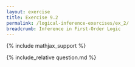 ```yaml
---
layout: exercise
title: Exercise 9.2
permalink: /logical-inference-exercises/ex_2/
breadcrumb: Inference in First-Order Logic
---
```


{% include mathjax_support %}

<div><i class="arrow-up loader" data-chapter="logical-inference-exercises" data-exercise="ex_2" data-rating="0"></i></div>
{% include_relative question.md %}
